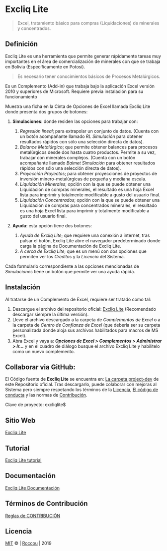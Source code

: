 # Excliq Lite

> Excel, tratamiento básico para compras (Liquidaciones) de minerales y concentrados.

## Definición
Excliq Lite es una herramienta que permite generar rápidamente tareas muy importantes en el área de comercialización de minerales con que se trabaja en Bolivia (Específicamente en Potosí).

> Es necesario tener conocimientos básicos de Procesos Metalúrgicos.

Es un Complemento (Add-in) que trabaja bajo la aplicación Excel versión 2010 y superiores de Microsoft. Requiere previa instalación para su funcionamiento

Muestra una ficha en la Cinta de Opciones de Excel llamada Excliq Lite donde presenta dos grupos de botones:

  1. **Simulaciones**: donde residen las opciones para trabajar con:

      1.  *Regresión lineal*; para extrapolar un conjunto de datos. (Cuenta con un botón acompañante llamado *RL Simulación* para obtener resultados rápidos con sólo una selección directa de datos).
      2.  *Balance Metalúrgico*; que permite obtener balances para procesos metalúrgicos desde dos hasta cuatro productos. Permite a su vez, trabajar con minerales complejos. (Cuenta con un botón acompañante llamado *Balmet Simulación* para obtener resultados rápidos con sólo una selección directa de datos).
      3.  *Proyección Proyectos*; para obtener proyecciones de proyectos de inversión minero-metalúrgicas de pequeña y mediana escala.
      4. *Liquidación Minerales*; opción con la que se puede obtener una Liquidación de compras minerales, el resultado es una hoja Excel lista para imprimir y totalmente modificable a gusto del usuario final.
      5. *Liquidación Concentrados*; opción con la que se puede obtener una Liquidación de compras para concentrados minerales, el resultado es una hoja Excel lista para imprimir y totalmente modificable a gusto del usuario final.
  2.  **Ayuda**: esta opción tiene dos botones:

      1.  *Ayuda de Excliq Lite*; que requiere una conexión a internet, tras pulsar el botón, Excliq Lite abre el navegador predeterminado donde carga la página de Documentación de Excliq Lite.
      2.  *A cerca de Excliq Lite*; que es un menú con dos opciones que permiten ver los *Créditos* y la *Licencia* del Sistema.

Cada formulario correspondiente a las opciones mencionadas de *Simulaciones* tiene un botón que permite ver una ayuda rápida.
## Instalación
Al tratarse de un Complemento de Excel, requiere ser tratado como tal:

  1.  Descargue el archivo del repositorio oficial: [Excliq Lite](https://github.com/Roccouu/ExcliqLite/tree/master/project-dist/ExcliqLite.xlam) (Recomendado descargar siempre la última versión).
  2.  Lleve el archivo descargado a la carpeta de *Complementos de Excel* o a la carpeta de *Centro de Confianza de Excel* (que debería ser su carpeta personalizada donde aloja sus archivos habilitados para macros de MS Excel).
  3.  Abra Excel y vaya a: ***Opciones de Excel > Complementos > Administrar > Ir...*** y en el cuadro de diálogo busque el archivo Excliq Lite y habilítelo como un nuevo complemento.

## Collaborar via GitHub:
El Código fuente de **Excliq Lite** se encuentra en: [La carpeta project-dev](https://github.com/Roccouu/ExcliqLite/tree/master/project-dev/ExcliqLite.xlsm) de este Repositorio oficial.
Tras descargarlo, puede colaborar con mejoras al Sistema pero siempre respetando los términos de la [Licencia](https://github.com/Roccouu/ExcliqLite/blob/master/LICENSE), [El código de conducta](https://github.com/Roccouu/ExcliqLite/blob/master/CODE_OF_CONDUCT.md) y las normas de [Contribución](https://github.com/Roccouu/ExcliqLite/blob/master/CONTRIBUTING.md).

Clave de proyecto: excliqlite$

## Sitio Web

[Excliq Lite](https://roccouu.github.io/ExcliqLite/docs/)

## Tutorial

[Excliq Lite tutorial](https://roccouu.github.io/ExcliqLite/docs/index.html#/tutorial)

## Documentación

[Excliq Lite Documentación](https://roccouu.github.io/ExcliqLite/index.html#/docs/index.html#/documentation)

## Términos de Contribución

[Reglas de CONTRIBUCIÓN](https://github.com/roccouu/ExcliqLite/CONTRIBUTING.md)

## Licencia

[MIT](https://github.com/roccouu/ExcliqLite/blob/master/LICENSE) © | [Roccou](https://twitter.com/_roccou) | 2019